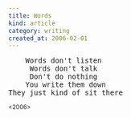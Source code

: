 ```yaml
---
title: Words
kind: article
category: writing
created_at: 2006-02-01
---
```


<pre>
    Words don't listen
     Words don't talk
     Don't do nothing
    You write them down
They just kind of sit there
</pre>

<small><2006></small>
